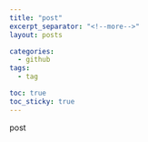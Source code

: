 ```yaml
---
title: "post"
excerpt_separator: "<!--more-->"
layout: posts

categories:
  - github
tags:
  - tag

toc: true
toc_sticky: true
---
```


post
